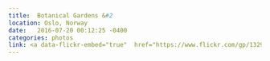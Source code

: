 ```yaml
---
title:  Botanical Gardens &#2
location: Oslo, Norway
date:   2016-07-20 00:12:25 -0400
categories: photos
link: <a data-flickr-embed="true"  href="https://www.flickr.com/gp/132974595@N06/27y27D" title="R1-03891-0010"><img src="https://c2.staticflickr.com/1/386/20074124569_660e6e559b.jpg" width="500" height="338" alt="R1-03891-0010"></a><script async src="//embedr.flickr.com/assets/client-code.js" charset="utf-8"></script>
---
```

